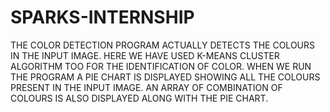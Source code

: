 # SPARKS-INTERNSHIP

THE COLOR DETECTION PROGRAM ACTUALLY DETECTS THE COLOURS IN THE INPUT IMAGE. HERE WE HAVE USED K-MEANS CLUSTER ALGORITHM TOO FOR THE IDENTIFICATION OF COLOR. 
WHEN WE RUN THE PROGRAM A PIE CHART IS DISPLAYED SHOWING ALL THE COLOURS PRESENT IN THE INPUT IMAGE. 
AN ARRAY OF COMBINATION OF COLOURS IS ALSO DISPLAYED ALONG WITH THE PIE CHART.


